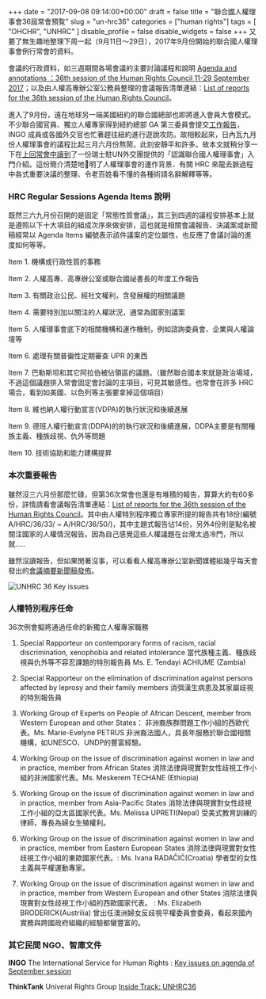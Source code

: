 ﻿+++
date = "2017-09-08 09:14:00+00:00"
draft = false
title = "聯合國人權理事會36屆常會預覧"
slug = "un-hrc36"
categories = ["human rights"]
tags = [
  "OHCHR",
  "UNHRC"
  ]
disable_profile = false
disable_widgets = false
+++
又要了無生趣地整理下周一起（9月11日～29日），2017年9月份開始的聯合國人權理事會例行常會的資料。

<!--more-->
會議的行政資料，如三週期間各場會議的主要討論議程和說明 [Agenda and annotations ：36th session of the Human Rights Council 11-29 September 2017](http://www.ohchr.org/EN/HRBodies/HRC/RegularSessions/Session36/Pages/36RegularSession.aspx)；以及由人權高專辦公室公務員整理的會議報告清單連結：[List of reports for the 36th session of the Human Rights Council](http://www.ohchr.org/EN/HRBodies/HRC/RegularSessions/Session36/Pages/ListReports.aspx)。

進入了9月份，遠在地球另一端美國紐約的聯合國總部也即將進入會員大會模式。不少聯合國官員、獨立人權專家得到紐約總部 GA 第三委員會提交[工作報告](http://www.ohchr.org/EN/newyork/Pages/GA72ndSession.aspx)， INGO 成員或各國外交官也忙著趕往紐約進行遊說攻防。故相較起來，日內瓦九月份人權理事會的議程比起三月六月份熬鬧，此刻安靜平和許多。故本文就稍分享一下在[上回常會中讀到](https://blog.jxtsai.info/2017/06/27/un-hrc35-overview/)了一份瑞士駐UN外交團提供的「認識聯合國人權理事會」入門介紹。這份簡介清楚地𨓚明了人權理事會的運作背景、有關 HRC 來龍去脈過程中各式重要決議的整理、令老百姓看不懂的各種術語名辭解釋等等。

### HRC Regular Sessions Agenda Items 說明
既然三六九月份召開的是固定「常態性質會議」，其三到四週的議程安排基本上就是遵照以下十大項目的組成次序來做安排，這也就是相關會議報告、決議案或新聞稿經常以 Agenda Items 編號表示該件議案的定位屬性，也反應了會議討論的進度如何等等。

Item 1. 機構或行政性質的事務

Item 2. 人權高專、高專辦公室或聯合國祕書長的年度工作報告

Item 3. 有關政治公民、經社文權利，含發展權的相關議題

Item 4. 需要特別加以關注的人權狀況，通常為國家別議案

Item 5. 人權理事會底下的相關機構和運作機制，例如諮詢委員會、企業與人權論壇等

Item 6. 處理有關普徧性定期審查 UPR 的東西

Item 7. 巴勒斯坦和其它阿拉伯被佔領區的議題。（雖然聯合國本來就是政治場域，不過這個議題排入常會固定會討論的主項目，可見其敏感性。也常會在許多 HRC 場合，看到如美國、以色列等主張要拿掉這個項目）

Item 8. 維也納人權行動宣言(VDPA)的執行狀況和後續進展

Item 9. 德班人權行動宣言(DDPA)的的執行狀況和後續進展，DDPA主要是有關種族主義、種族歧視、仇外等問題

Item 10. 技術協助和能力建構提昇

### 本次重要報告
雖然沒三六月份那麼忙碌，但第36次常會也還是有堆積的報告，算算大約有60多份，詳情請看會議報告清單連結：[List of reports for the 36th session of the Human Rights Council](http://www.ohchr.org/EN/HRBodies/HRC/RegularSessions/Session36/Pages/ListReports.aspx)。其中由人權特別程序獨立專家所提的報告共有18份(編號 A/HRC/36/33/ ~ A/HRC/36/50/)，其中主題式報告佔14份，另外4份則是點名被關注國家的人權情況報告。因為自己感覺這些人權議題在台灣太過冷門，所以就..... 

雖然沒讀報告，但如果閒著沒事，可以看看人權高專辦公室新聞媒體組幾乎每天會發出的[會議摘要新聞稿發佈](http://www.ohchr.org/EN/NewsEvents/Pages/newssearch.aspx?NTID=PRS)。

![UNHRC 36 Key issues](/post/20170908-1.jpg)
### 人權特別程序任命
36次例會擬將通過任命的新獨立人權專家職務

1. Special Rapporteur on contemporary forms of racism, racial discrimination, xenophobia and related intolerance 當代族種主義、種族歧視與仇外等不容忍課題的特別報告員 Ms. E. Tendayi ACHIUME (Zambia)

2. Special Rapporteur on the elimination of discrimination against persons affected by leprosy and their family members 消弭漢生病患及其家屬歧視的特別報告員

3. Working Group of Experts on People of African Descent, member from Western European and other States： 
非洲裔族群問題工作小組的西歐代表。Ms. Marie-Evelyne PETRUS  非洲裔法國人，具長年服務於聯合國相關機構，如UNESCO、UNDP的豐富經驗。

4. Working Group on the issue of discrimination against women in law and in practice, member from African States 消除法律與現實對女性歧視工作小組的非洲國家代表。Ms. Meskerem TECHANE (Ethiopia)

5. Working Group on the issue of discrimination against women in law and in practice, member from Asia-Pacific States 消除法律與現實對女性歧視工作小組的亞太區國家代表。Ms. Melissa UPRETI(Nepal) 受美式教育訓練的律師，專長為婦女生殖權利。

6. Working Group on the issue of discrimination against women in law and in practice, member from Eastern European States 消除法律與現實對女性歧視工作小組的東歐國家代表。: Ms. Ivana RADAČIĆ(Croatia) 學者型的女性主義與平權運動專家。

7. Working Group on the issue of discrimination against women in law and in practice, member from Western European and other States 消除法律與現實對女性歧視工作小組的西歐國家代表。 : Ms. Elizabeth BRODERICK(Austrilia) 曾出任澳洲婦女反歧視平權委員會委員，看起來國內實務與跨國政府組織的經驗都蠻豐富的。

### 其它民間 NGO、智庫文件

**INGO** The International Service for Human Rights : [Key issues on agenda of September session](https://www.ishr.ch/news/hrc36-key-issues-agenda-september-session)

**ThinkTank** Univeral Rights Group [Inside Track: UNHRC36](http://www.universal-rights.org/wp-content/uploads/2015/09/INSIDE_TRACK_2017_5_final_version_links.pdf)
